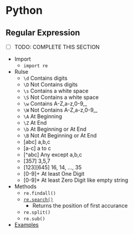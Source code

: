 # Python
## Regular Expression
- [ ] TODO: COMPLETE THIS SECTION
- Import
    - `import re`
- Rulse
    - `\d`          Contains digits
    - `\D`          Not Contains digits
    - `\s`          Contains a white space
    - `\S`          Not Contains a white space
    - `\w`          Contains A-Z,a-z,0-9,_
    - `\W`          Not Contains A-Z,a-z,0-9,_
    - `\A`          At Beginning
    - `\Z`          At End
    - `\b`          At Beginning or At End
    - `\B`          Not At Beginning or At End
    - [abc]         a,b,c
    - [a-c]         a to c
    - [^abc]        Any except a,b,c
    - [357]         3,5,7
    - [123][645]    16, 14, ..., 35
    - [0-9]+             At least One Digit
    - [0-9]*             At least Zero Digit like empty string
- Methods
    - `re.findall()`
    - [`re.search()`](regex_search.py)
        - Returns the position of first accurance
    - `re.split()`
    - `re.sub()`
- [Examples](regex_examples.py)